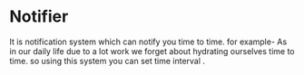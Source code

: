 # Notifier
It is notification system which can notify you time to time.
for example- As in our daily life due to a lot work we forget about hydrating ourselves time to time.
so using this system you can set time interval .
